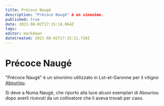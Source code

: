 ```yaml
---
title: Précoce Naugé
description: "Précoce Naugé" è un sinonimo.
published: true
date: 2021-08-02T17:15:14.064Z
tags: 
editor: markdown
dateCreated: 2021-08-02T17:15:11.710Z
---
```


# Précoce Naugé
"Précoce Naugé" è un sinonimo utilizzato in Lot-et-Garonne per il vitigno [Abouriou](/vitigni/Francia/bacca-nera/abouriou).

Si deve a Numa Naugé, che riporto alla luce alcuni esemplari di Abouriou dopo averli ricevuti da un coltivatore che li aveva trovati per caso.